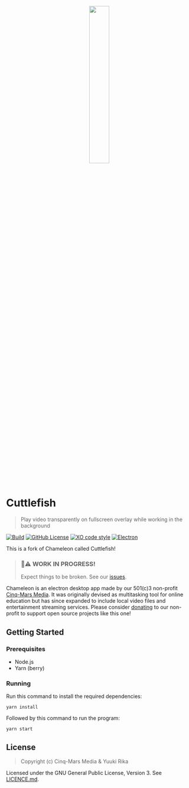 <p align="center" width="100%">
  <img src="assets/icon.png" width="33%"/>
</p>

# Cuttlefish

> Play video transparently on fullscreen overlay while working in the background

[![Build](https://github.com/yvvki/cuttlefish/actions/workflows/build.yml/badge.svg)](https://github.com/yvvki/cuttlefish/actions/workflows/build.yml)
[![GitHub License](https://img.shields.io/github/license/yvvki/cuttlefish)](LICENSE.md)
[![XO code style](https://shields.io/badge/code_style-5ed9c7?logo=xo&labelColor=gray)](https://github.com/xojs/xo)
[![Electron](https://img.shields.io/badge/electron-9feaf9?logo=electron&labelColor=1b1c26)](https://www.electronjs.org/)

This is a fork of Chameleon called Cuttlefish!

> ### 🚧⚠️ **WORK IN PROGRESS!**
>
> Expect things to be broken. See our
> [issues](https://gituhub.com/yvvki/cuttlefish/issues).

Chameleon is an electron desktop app made by our 501(c)3 non-profit [Cinq-Mars Media](https://www.cinqmarsmedia.com). It was originally devised as multitasking tool for online education but has since expanded to include local video files and entertainment streaming services. Please consider [donating](https://www.paypal.com/us/fundraiser/charity/1944132) to our non-profit to support open source projects like this one!

## Getting Started

### Prerequisites

- Node.js
- Yarn (berry)

### Running

Run this command to install the required dependencies:

```shell
yarn install
```

Followed by this command to run the program:

```shell
yarn start
```

## License

> Copyright (c) Cinq-Mars Media & Yuuki Rika

Licensed under the GNU General Public License, Version 3. See [LICENCE.md](LICENSE.md).
